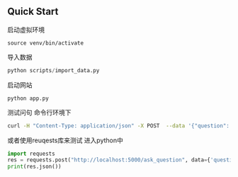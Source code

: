 
## Quick Start
启动虚拟环境
```
source venv/bin/activate
```
导入数据
```python
python scripts/import_data.py
```
启动网站
```
python app.py
```
测试问句
命令行环境下
```bash
curl -H "Content-Type: application/json" -X POST  --data '{"question": "2018年招生计划?"}' http://localhost:5000/ask_question
```
或者使用reuqests库来测试
进入python中
```python
import requests
res = requests.post("http://localhost:5000/ask_question", data={'question':'毓泽奇的招生计划'})
print(res.json())
```
